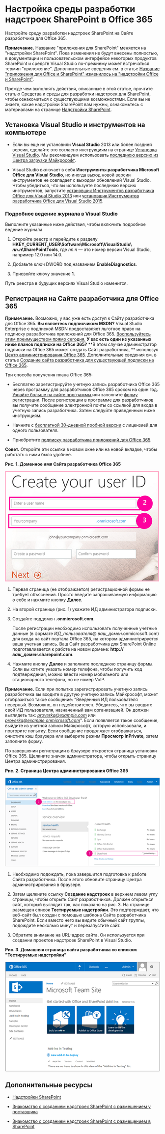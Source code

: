 # <a name="set-up-a-development-environment-for-sharepoint-add-ins-on-office-365"></a>Настройка среды разработки надстроек SharePoint в Office 365
Настройте среду разработки надстроек SharePoint на Сайте разработчика для Office 365.
 

 **Примечание.** Название "приложения для SharePoint" меняется на "надстройки SharePoint". Пока изменения не будут внесены полностью, в документации и пользовательском интерфейсе некоторых продуктов SharePoint и средств Visual Studio по-прежнему может встречаться термин "приложение". Дополнительные сведения см. в статье [Название "приложения для Office и SharePoint" изменилось на "надстройки Office и SharePoint"](new-name-for-apps-for-sharepoint#bk_newname).
 

Прежде чем выполнять действия, описанные в этой статье, прочтите статью [Средства и среды для разработки надстроек для SharePoint](tools-and-environments-for-developing-sharepoint-add-ins), чтобы ознакомиться с существующими возможностями. Если вы не знаете, какие надстройки SharePoint вам нужны, ознакомьтесь с материалами на странице [Надстройки SharePoint](sharepoint-add-ins).
 

## <a name="install-visual-studio-and-tools-on-your-computer"></a>Установка Visual Studio и инструментов на компьютере
<a name="devenv_vs"> </a>


- Если вы еще не установили **Visual Studio** 2013 или более поздней версии, сделайте это согласно инструкциям на странице [Установка Visual Studio](http://msdn.microsoft.com/library/da049020-cfda-40d7-8ff4-7492772b620f.aspx). Мы рекомендуем использовать [последнюю версию из Центра загрузки Майкрософт](https://www.visualstudio.com/downloads/download-visual-studio-vs).
    
 
- Visual Studio включает в себя **Инструменты разработчика Microsoft Office для Visual Studio**, но иногда выход новой версии инструментов не совпадает с выходом обновлений Visual Studio. Чтобы убедиться, что вы используете последнюю версию инструментов, запустите [установщик Инструментов разработчика Office для Visual Studio 2013](http://aka.ms/OfficeDevToolsForVS2013) или [установщик Инструментов разработчика Office для Visual Studio 2015](http://aka.ms/OfficeDevToolsForVS2015). 
    
 

### <a name="verbose-logging-in-visual-studio"></a>Подробное ведение журнала в Visual Studio

Выполните указанные ниже действия, чтобы включить подробное ведение журнала.
 

 

1. Откройте реестр и перейдите к разделу **HKEY_CURRENT_USER\Software\Microsoft\VisualStudio\ _nn.n_\SharePointTools**, где _nn.n_ — это номер версии Visual Studio, например 12.0 или 14.0.
    
 
2. Добавьте ключ DWORD под названием **EnableDiagnostics**.
    
 
3. Присвойте ключу значение **1**.
    
 
Путь реестра в будущих версиях Visual Studio изменится.
 

 

## <a name="sign-up-for-an-office-365-developer-site"></a>Регистрация на Сайте разработчика для Office 365
<a name="o365_signup"> </a>


 **Примечание.** Возможно, у вас уже есть доступ к Сайту разработчика для Office 365. **Вы являетесь подписчиком MSDN?** Visual Studio Enterprise с подпиской MSDN предоставляет льготное право на подписку разработчика приложений для Office 365. [Воспользуйтесь этим преимуществом прямо сегодня.](https://msdn.microsoft.com/subscriptions/manage/default.aspx) **У вас есть один из указанных ниже планов подписки на Office 365?** **В этом случае администратор подписки на Office 365 может создать Сайт разработчика, ** используя [Центр администрирования Office 365](https://portal.microsoftonline.com/admin/default.aspx). Дополнительные сведения см. в статье [Создание сайта разработчика для существующей подписки на Office 365](create-a-developer-site-on-an-existing-office-365-subscription). 
 

Три способа получения плана Office 365: 
 

 

- Бесплатно зарегистрируйте учетную запись разработчика Office 365 через программу для разработчиков Office 365 сроком на один год.  [Узнайте больше на сайте программы ](http://dev.office.com/devprogram) или заполните [форму регистрации](https://profile.microsoft.com/RegSysProfileCenter/wizardnp.aspx?wizid=14b845d0-938c-45af-b061-f798fbb4d170). После регистрации в программе для разработчиков вы получите сообщение электронной почты со ссылкой для входа в учетную запись разработчика. Затем следуйте приведенным ниже инструкциям.
    
 
- Начните с [бесплатной 30-дневной пробной версии](https://portal.microsoftonline.com/Signup/MainSignUp.aspx?OfferId=6881A1CB-F4EB-4db3-9F18-388898DAF510&amp;DL=DEVELOPERPACK) с лицензией для одного пользователя.
    
 
- Приобретите [подписку разработчика приложений для Office 365](https://portal.microsoftonline.com/Signup/MainSignUp.aspx?OfferId=C69E7747-2566-4897-8CBA-B998ED3BAB88&amp;DL=DEVELOPERPACK). 
    
 

 **Совет.** Откройте эти ссылки в новом окне или на новой вкладке, чтобы работать с ними было удобнее.
 


**Рис. 1. Доменное имя Сайта разработчика Office 365**

 

 
![Страница 2 регистрационной формы для учетной записи Office 365](../../images/ff384c69-56bf-4ceb-81c3-8b874e2407f0.png)
 

 

 

 

1. Первая страница (не отображается) регистрационной формы не требует объяснений. Просто введите запрашиваемую информацию о себе и нажмите кнопку **Далее**.
    
 
2. На второй странице (рис. 1) укажите ИД администратора подписки.
    
 
3. Создайте поддомен **.onmicrosoft.com**. 
    
    После регистрации необходимо использовать полученные учетные данные (в формате _ИД_пользователя_@ _ваш_домен_.onmicrosoft.com) для входа на сайт портала Office 365, на котором администрируется ваша учетная запись. Ваш Сайт разработчика для SharePoint Online подготавливается к работе на новом домене: **http:// _ваш_домен_.sharepoint.com**.
    
 
4. Нажмите кнопку **Далее** и заполните последнюю страницу формы. Если вы хотите указать номер телефона, чтобы получить код подтверждения, можно ввести номер мобильного или стационарного телефона, но *не* номер VoIP.
    
 

    
 **Примечание.** Если при попытке зарегистрировать учетную запись разработчика вы входите в другую учетную запись Майкрософт, может отобразиться такое сообщение: "Введенный ИД пользователя неверный. Возможно, он недействителен. Убедитесь, что вы вводите свой ИД пользователя, назначенный вам организацией. Он должен выглядеть так: *proverka@example.com* или *proverka@example.onmicrosoft.com*". Если появляется такое сообщение, выйдите из учетной записи Майкрософт, которую использовали, и повторите попытку. Если сообщение продолжает отображаться, очистите кэш браузера или выберите режим **Просмотр InPrivate**, затем заполните форму.
 

По завершении регистрации в браузере откроется страница установки Office 365. Щелкните значок администратора, чтобы открыть страницу Центра администрирования.
 

 

**Рис. 2. Страница Центра администрирования Office 365**

 

 
![Снимок экрана с изображением центра администрирования Office 365.](../../images/SP15_Office365AdminInset_border.png)
 

 

1. Необходимо подождать, пока завершится подготовка к работе Сайта разработчика. После этого обновите страницу Центра администрирования в браузере.
    
 
2. Затем щелкните ссылку **Создание надстроек** в верхнем левом углу страницы, чтобы открыть Сайт разработчиков. Должен открыться сайт, который выглядит так, как показано на рис. 3. На странице размещен список **Тестируемые надстройки**. Это подтверждает, что веб-сайт был создан с помощью шаблона Сайта разработчика SharePoint. Если вместо него вы видите обычный сайт группы, подождите несколько минут и перезапустите сайт.
    
 
3. Обратите внимание на URL-адрес сайта. Он используется при создании проектов надстроек SharePoint в Visual Studio.
    
 

**Рис. 3. Домашняя страница сайта разработчика со списком "Тестируемые надстройки"**

 

 
![Снимок экрана с изображением домашней страницы сайта разработчика.](../../images/SP15_DeveloperSiteHome_border.png)
 

 

 

## <a name="additional-resources"></a>Дополнительные ресурсы
<a name="SP15SetupSPO365_bk_addlresources"> </a>


-  [Надстройки SharePoint](sharepoint-add-ins)
    
 
-  [Знакомство с созданием надстроек SharePoint с размещением у поставщика](get-started-creating-provider-hosted-sharepoint-add-ins)
    
 
-  [Знакомство с созданием надстроек SharePoint с размещением в SharePoint](get-started-creating-sharepoint-hosted-sharepoint-add-ins)
    
 

 

 

